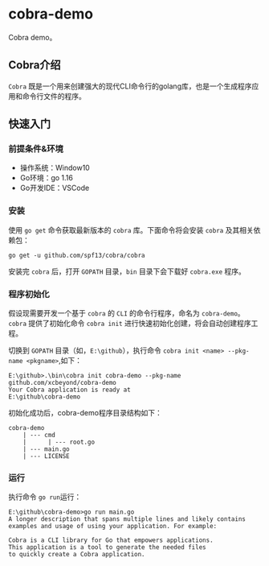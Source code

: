 # cobra-demo

Cobra demo。

## Cobra介绍

`Cobra` 既是一个用来创建强大的现代CLI命令行的golang库，也是一个生成程序应用和命令行文件的程序。

## 快速入门
### 前提条件&环境

* 操作系统：Window10
* Go环境：go 1.16
* Go开发IDE：VSCode

### 安装

使用 `go get` 命令获取最新版本的 `cobra` 库。下面命令将会安装 `cobra` 及其相关依赖包：

```
go get -u github.com/spf13/cobra/cobra
```

安装完 `cobra` 后，打开 `GOPATH` 目录，`bin` 目录下会下载好 `cobra.exe` 程序。

### 程序初始化

假设现需要开发一个基于 `cobra` 的 `CLI` 的命令行程序，命名为 `cobra-demo`。`cobra` 提供了初始化命令 `cobra init` 进行快速初始化创建，将会自动创建程序工程。

切换到 `GOPATH` 目录（如，`E:\github`），执行命令 `cobra init <name> --pkg-name <pkgname>`,如下：
```
E:\github>.\bin\cobra init cobra-demo --pkg-name github.com/xcbeyond/cobra-demo
Your Cobra application is ready at
E:\github\cobra-demo
```

初始化成功后，cobra-demo程序目录结构如下：
```
cobra-demo
    | --- cmd
    |      | --- root.go
    | --- main.go
    | --- LICENSE 
```

### 运行

执行命令 `go run`运行：
```
E:\github\cobra-demo>go run main.go
A longer description that spans multiple lines and likely contains
examples and usage of using your application. For example:

Cobra is a CLI library for Go that empowers applications.
This application is a tool to generate the needed files
to quickly create a Cobra application.
```
